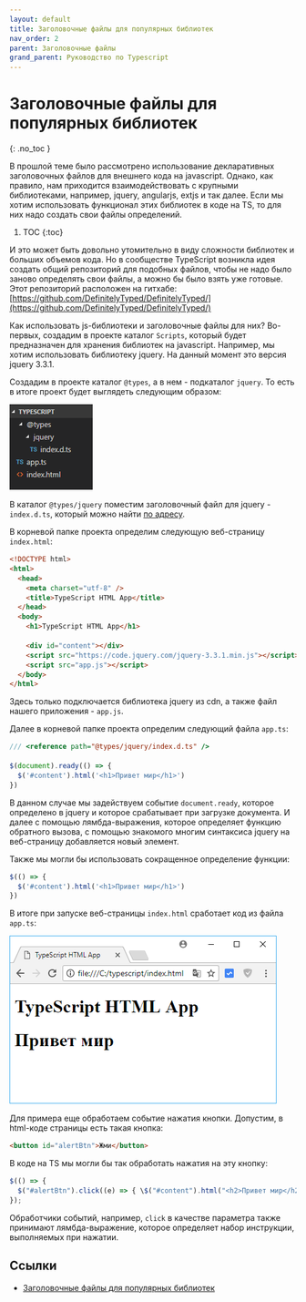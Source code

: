 ```yaml
---
layout: default
title: Заголовочные файлы для популярных библиотек
nav_order: 2
parent: Заголовочные файлы
grand_parent: Руководство по Typescript
---
```


<!-- prettier-ignore-start -->
# Заголовочные файлы для популярных библиотек
{: .no_toc }
<!-- prettier-ignore-end -->

В прошлой теме было рассмотрено использование декларативных заголовочных файлов для внешнего кода на javascript. Однако, как правило, нам приходится взаимодействовать с крупными библиотеками, например, jquery, angularjs, extjs и так далее. Если мы хотим использовать функционал этих библиотек в коде на TS, то для них надо создать свои файлы определений.

<!-- prettier-ignore -->
1. TOC
{:toc}

И это может быть довольно утомительно в виду сложности библиотек и больших объемов кода. Но в сообществе TypeScript возникла идея создать общий репозиторий для подобных файлов, чтобы не надо было заново определять свои файлы, а можно бы было взять уже готовые. Этот репозиторий расположен на гитхабе: [https://github.com/DefinitelyTyped/DefinitelyTyped/](https://github.com/DefinitelyTyped/DefinitelyTyped/)

Как использовать js-библиотеки и заголовочные файлы для них? Во-первых, создадим в проекте каталог `Scripts`, который будет предназначен для хранения библиотек на javascript. Например, мы хотим использовать библиотеку jquery. На данный момент это версия jquery 3.3.1.

Создадим в проекте каталог `@types`, а в нем - подкаталог `jquery`. То есть в итоге проект будет выглядеть следующим образом:

![Заголовочные файлы для популярных библиотек](dts-2-1.png)

В каталог `@types/jquery` поместим заголовочный файл для jquery - `index.d.ts`, который можно найти [по адресу](https://raw.githubusercontent.com/DefinitelyTyped/DefinitelyTyped/master/types/jquery/index.d.ts).

В корневой папке проекта определим следующую веб-страницу `index.html`:

```html
<!DOCTYPE html>
<html>
  <head>
    <meta charset="utf-8" />
    <title>TypeScript HTML App</title>
  </head>
  <body>
    <h1>TypeScript HTML App</h1>

    <div id="content"></div>
    <script src="https://code.jquery.com/jquery-3.3.1.min.js"></script>
    <script src="app.js"></script>
  </body>
</html>
```

Здесь только подключается библиотека jquery из cdn, а также файл нашего приложения - `app.js`.

Далее в корневой папке проекта определим следующий файла `app.ts`:

```typescript
/// <reference path="@types/jquery/index.d.ts" />

$(document).ready(() => {
  $('#content').html('<h1>Привет мир</h1>')
})
```

В данном случае мы задействуем событие `document.ready`, которое определено в jquery и которое срабатывает при загрузке документа. И далее с помощью лямбда-выражения, которое определяет функцию обратного вызова, с помощью знакомого многим синтаксиса jquery на веб-страницу добавляется новый элемент.

Также мы могли бы использовать сокращенное определение функции:

```typescript
$(() => {
  $('#content').html('<h1>Привет мир</h1>')
})
```

В итоге при запуске веб-страницы `index.html` сработает код из файла `app.ts`:

![Заголовочные файлы для популярных библиотек](dts-2-2.png)

Для примера еще обработаем событие нажатия кнопки. Допустим, в html-коде страницы есть такая кнопка:

```html
<button id="alertBtn">Жми</button>
```

В коде на TS мы могли бы так обработать нажатия на эту кнопку:

```typescript
$(() => {
  $("#alertBtn").click((e) => { \$("#content").html("<h2>Привет мир</h2>"); });
});
```

Обработчики событий, например, `click` в качестве параметра также принимают лямбда-выражение, которое определяет набор инструкции, выполняемых при нажатии.

## Ссылки

- [Заголовочные файлы для популярных библиотек](https://metanit.com/web/typescript/4.2.php)
